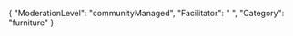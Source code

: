 {
    "ModerationLevel": "communityManaged",
    "Facilitator": " ",
    "Category": "furniture" 
}
